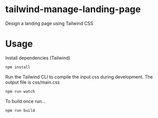 # tailwind-manage-landing-page
Design a landing page using Tailwind CSS

# Usage
Install dependencies (Tailwind)

```bash
npm install
```

Run the Tailwind CLI to compile the input.css during development. The output file is css/main.css

```bash
npm run watch
```

To build once run...

```bash
npm run build
```


